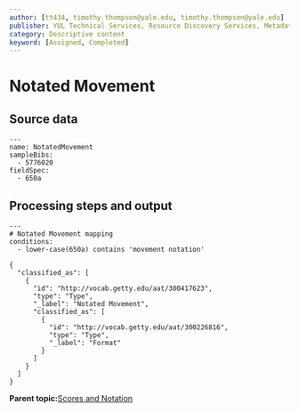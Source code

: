 ```yaml
---
author: [tt434, timothy.thompson@yale.edu, timothy.thompson@yale.edu]
publisher: YUL Technical Services, Resource Discovery Services, Metadata Services Unit
category: Descriptive content
keyword: [Assigned, Completed]
---
```


# Notated Movement

## Source data

```
---
name: NotatedMovement
sampleBibs:
  - 5776020
fieldSpec:
  - 650a
```

## Processing steps and output

```
---
# Notated Movement mapping
conditions:
  - lower-case(650a) contains 'movement notation'
```

```
{
  "classified_as": [
    {
      "id": "http://vocab.getty.edu/aat/300417623",
      "type": "Type",
      "_label": "Notated Movement",
      "classified_as": [
        {
          "id": "http://vocab.getty.edu/aat/300226816",
          "type": "Type",
          "_label": "Format"
        }
      ]
    }
  ]    		
}
```

**Parent topic:**[Scores and Notation](../../tasks/supertypes/notationformats.md)

